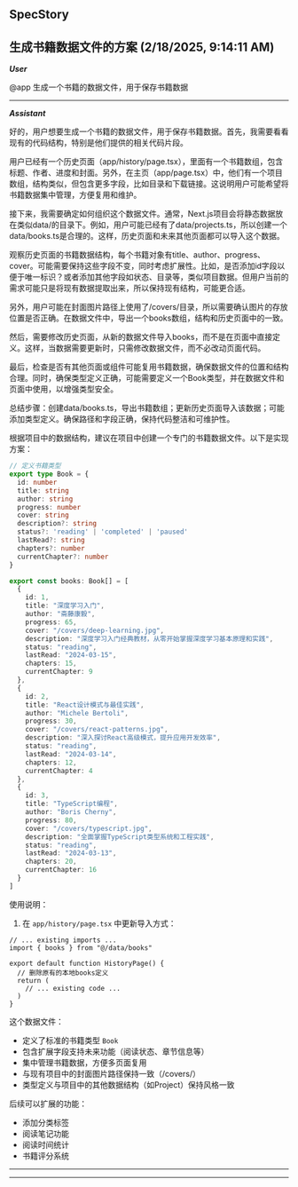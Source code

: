 ## SpecStory

## 生成书籍数据文件的方案 (2/18/2025, 9:14:11 AM)

_**User**_

@app 生成一个书籍的数据文件，用于保存书籍数据

---

_**Assistant**_

<think>
好的，用户想要生成一个书籍的数据文件，用于保存书籍数据。首先，我需要看看现有的代码结构，特别是他们提供的相关代码片段。

用户已经有一个历史页面（app/history/page.tsx），里面有一个书籍数组，包含标题、作者、进度和封面。另外，在主页（app/page.tsx）中，他们有一个项目数组，结构类似，但包含更多字段，比如目录和下载链接。这说明用户可能希望将书籍数据集中管理，方便复用和维护。

接下来，我需要确定如何组织这个数据文件。通常，Next.js项目会将静态数据放在类似data/的目录下。例如，用户可能已经有了data/projects.ts，所以创建一个data/books.ts是合理的。这样，历史页面和未来其他页面都可以导入这个数据。

观察历史页面的书籍数据结构，每个书籍对象有title、author、progress、cover。可能需要保持这些字段不变，同时考虑扩展性。比如，是否添加id字段以便于唯一标识？或者添加其他字段如状态、目录等，类似项目数据。但用户当前的需求可能只是将现有数据提取出来，所以保持现有结构，可能更合适。

另外，用户可能在封面图片路径上使用了/covers/目录，所以需要确认图片的存放位置是否正确。在数据文件中，导出一个books数组，结构和历史页面中的一致。

然后，需要修改历史页面，从新的数据文件导入books，而不是在页面中直接定义。这样，当数据需要更新时，只需修改数据文件，而不必改动页面代码。

最后，检查是否有其他页面或组件可能复用书籍数据，确保数据文件的位置和结构合理。同时，确保类型定义正确，可能需要定义一个Book类型，并在数据文件和页面中使用，以增强类型安全。

总结步骤：创建data/books.ts，导出书籍数组；更新历史页面导入该数据；可能添加类型定义。确保路径和字段正确，保持代码整洁和可维护性。
</think>

根据项目中的数据结构，建议在项目中创建一个专门的书籍数据文件。以下是实现方案：

```typescript:data/books.ts
// 定义书籍类型
export type Book = {
  id: number
  title: string
  author: string
  progress: number
  cover: string
  description?: string
  status?: 'reading' | 'completed' | 'paused'
  lastRead?: string
  chapters?: number
  currentChapter?: number
}

export const books: Book[] = [
  {
    id: 1,
    title: "深度学习入门",
    author: "斋藤康毅",
    progress: 65,
    cover: "/covers/deep-learning.jpg",
    description: "深度学习入门经典教材，从零开始掌握深度学习基本原理和实践",
    status: "reading",
    lastRead: "2024-03-15",
    chapters: 15,
    currentChapter: 9
  },
  {
    id: 2,
    title: "React设计模式与最佳实践",
    author: "Michele Bertoli",
    progress: 30,
    cover: "/covers/react-patterns.jpg",
    description: "深入探讨React高级模式，提升应用开发效率",
    status: "reading",
    lastRead: "2024-03-14",
    chapters: 12,
    currentChapter: 4
  },
  {
    id: 3,
    title: "TypeScript编程",
    author: "Boris Cherny",
    progress: 80,
    cover: "/covers/typescript.jpg",
    description: "全面掌握TypeScript类型系统和工程实践",
    status: "reading",
    lastRead: "2024-03-13",
    chapters: 20,
    currentChapter: 16
  }
]
```

使用说明：

1. 在 `app/history/page.tsx` 中更新导入方式：
```typescript:app/history/page.tsx
// ... existing imports ...
import { books } from "@/data/books"

export default function HistoryPage() {
  // 删除原有的本地books定义
  return (
    // ... existing code ...
  )
}
```

这个数据文件：
- 定义了标准的书籍类型 `Book`
- 包含扩展字段支持未来功能（阅读状态、章节信息等）
- 集中管理书籍数据，方便多页面复用
- 与现有项目中的封面图片路径保持一致（/covers/）
- 类型定义与项目中的其他数据结构（如Project）保持风格一致

后续可以扩展的功能：
- 添加分类标签
- 阅读笔记功能
- 阅读时间统计
- 书籍评分系统

---



---


